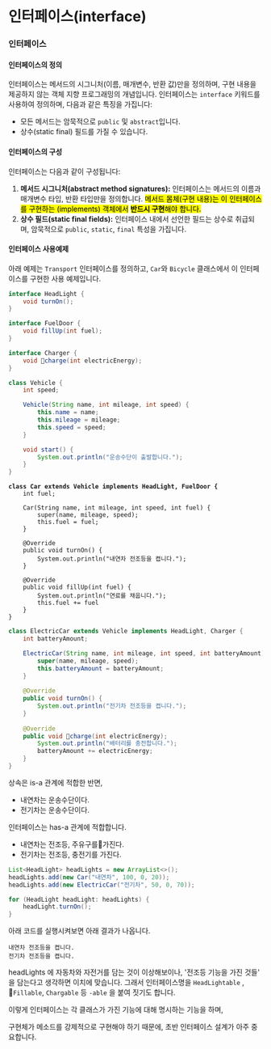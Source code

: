 # 인터페이스(interface)



### 인터페이스

#### 인터페이스의 정의

인터페이스는 메서드의 시그니처(이름, 매개변수, 반환 값)만을 정의하며, 구현 내용을 제공하지 않는 객체 지향 프로그래밍의 개념입니다. 인터페이스는 `interface` 키워드를 사용하여 정의하며, 다음과 같은 특징을 가집니다:

* 모든 메서드는 암묵적으로 `public` 및 `abstract`입니다.
* 상수(static final) 필드를 가질 수 있습니다.

#### 인터페이스의 구성

인터페이스는 다음과 같이 구성됩니다:

1. **메서드 시그니처(abstract method signatures):** 인터페이스는 메서드의 이름과 매개변수 타입, 반환 타입만을 정의합니다. <mark style="background-color:yellow;">메서드 몸체(구현 내용)는 이 인터페이스를 구현하는 (implements) 객체에서</mark> <mark style="background-color:yellow;"></mark><mark style="background-color:yellow;">**반드시 구현**</mark><mark style="background-color:yellow;">해야 합니다.</mark>
2. **상수 필드(static final fields):** 인터페이스 내에서 선언한 필드는 상수로 취급되며, 암묵적으로 `public`, `static`, `final` 특성을 가집니다.



#### 인터페이스 사용예제

아래 예제는 `Transport` 인터페이스를 정의하고, `Car`와 `Bicycle` 클래스에서 이 인터페이스를 구현한 사용 예제입니다.

```java
interface HeadLight {
    void turnOn();
}
```

```java
interface FuelDoor {
    void fillUp(int fuel);
}
```

```java
interface Charger {
    void charge(int electricEnergy);
}
```

```java
class Vehicle {
    int speed;

    Vehicle(String name, int mileage, int speed) {
        this.name = name;
        this.mileage = mileage;
        this.speed = speed;
    }

    void start() {
        System.out.println("운송수단이 출발합니다.");
    }
}
```

<pre class="language-java"><code class="lang-java"><strong>class Car extends Vehicle implements HeadLight, FuelDoor {
</strong>    int fuel;

    Car(String name, int mileage, int speed, int fuel) {
        super(name, mileage, speed);
        this.fuel = fuel;
    }
    
    @Override
    public void turnOn() {
        System.out.println("내연차 전조등을 켭니다.");
    }
    
    @Override
    public void fillUp(int fuel) {
        System.out.println("연료를 채웁니다.");
        this.fuel += fuel
    }
}
</code></pre>

```java
class ElectricCar extends Vehicle implements HeadLight, Charger {
    int batteryAmount;

    ElectricCar(String name, int mileage, int speed, int batteryAmount) {
        super(name, mileage, speed);
        this.batteryAmount = batteryAmount;
    }
    
    @Override
    public void turnOn() {
        System.out.println("전기차 전조등을 켭니다.");
    }
    
    @Override
    public void charge(int electricEnergy);
        System.out.println("배터리를 충전합니다.");
        batteryAmount += electricEnergy;
    }
}
```

상속은 is-a 관계에 적합한 반면,

* 내연차는 운송수단이다.
* 전기차는 운송수단이다.

인터페이스는 has-a 관계에 적합합니다.

* 내연차는 전조등, 주유구를가진다.
* 전기차는 전조등, 충전기를 가진다.



```java
List<HeadLight> headLights = new ArrayList<>();
headLights.add(new Car("내연차", 100, 0, 20));
headLights.add(new ElectricCar("전기차", 50, 0, 70));

for (HeadLight headLight: headLights) {
    headLight.turnOn();
}
```

아래 코드를 실행시켜보면 아래 결과가 나옵니다.

```
내연차 전조등을 켭니다.
전기차 전조등을 켭니다.
```

headLights 에 자동차와 자전거를 담는 것이 이상해보이나, '전조등 기능을 가진 것들' 을 담는다고 생각하면 이치에 맞습니다. 그래서 인터페이스명을 `HeadLightable` , `Fillable`, `Chargable` 등 `-able` 을 붙여 짓기도 합니다.



이렇게 인터페이스는 각 클래스가 가진 기능에 대해 명시하는 기능을 하며,

구현체가 메소드를 강제적으로 구현해야 하기 때문에, 초반 인터페이스 설계가 아주 중요합니다.









